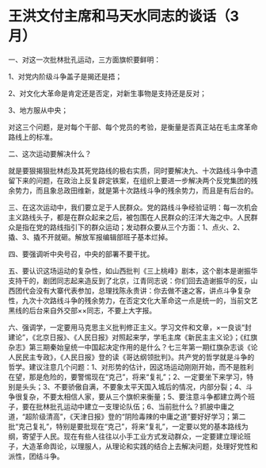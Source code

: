 # 王洪文付主席和马天水同志的谈话（3月）

一、对这一次批林批孔运动，三方面旗帜要鲜明：

1、对党内阶级斗争盖子是揭还是捂；

2、对文化大革命是肯定还是否定，对新生事物是支持还是反对；

3、地方服从中央；

对这三个问题，是对每个干部、每个党员的考验，是衡量是否真正站在毛主席革命路线上的标准。

二、这次运动要解决什么？

就是要狠揭狠批林彪及其死党路线的极右实质，同时要解决九、十次路线斗争中遗留下来的问题，在政治上反复辟定铁案，在组织上要进一步解决两个反党集团的残余势力，而且象总政田维新，就是第十次路线斗争的残余势力，而且是有后台的。

三、在这次运动中，我们要立足于人民群众。党的路线斗争经验证明：每一次机会主义路线头子，都是在群众起来之后，被包围在人民群众的汪洋大海之中。人民群众是指在党的路线指引下的群众运动；发动群众要从三个方面：1、点火、2、撬、3、撬不开就砸。解放军报编辑部班子基本烂掉。

四、要强调听中央号召，中央的部署不要干扰。

五、要认识这场运动的复杂性，如山西批判《三上桃峰》剧本，这个剧本是谢振华支持干的，剧团同志起来造反到了北京，江青同志说：你们回去造谢振华的反，山西团代会没有大寨代表参加，总理找陈永贵讲：你去做不速之客，讲点斗争复杂性，九次十次路线斗争的残余势力，在否定文化大革命这一点是统一的，当前文艺黑线的后台来自外交部××同志，不要上大字报。

六、强调学，一定要用马克思主义批判修正主义。学习文件和文章，×一良谈“封建论”，《北京日报》、《人民日报》对照起来学，学毛主席《新民主主义论》；《红旗杂志》第三期秦始皇统一中国起决定作用的是什么？七三年第一期红旗杂志谈《论人民民主专政》，《人民日报》登的读《哥达纲领批判》。共产党的哲学就是斗争的哲学。建议注意几个问题：1、对形势的估计，因这场运动刚刚开始，而不是胜利在望，那是危险的，要警惕现在“克己”，将来“复礼”；2、一定要坐下来学习，特别是头头；3、不要骄傲自满，不要象太平天国入城后的情况，内部分裂；4、斗争很复杂，不要太相信人家，要从三个旗帜来衡量；5、要注意斗争都建立两个班子，要在批林批孔运动中建立一支理论队伍；6、当前批什么？抓披中庸之道，“超阶级清高”，《天津日报》登的“阴险毒辣的中庸之道”要好好学习；第二批“克己复礼”，特别是要批现在“克己”，将来“复礼”，一定要以党的基本路线为纲，寄望于人民。现在有些人往往以小手工业方式发动群众，一定要建立理论班子，大造革命舆论，以理服人，从理论和实践的结合上去解决问题，处理好党性和派性，团结斗争。
